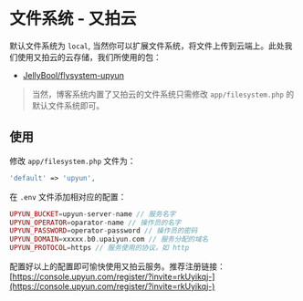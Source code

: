 # 文件系统 - 又拍云

默认文件系统为 `local`, 当然你可以扩展文件系统，将文件上传到云端上。此处我们使用又拍云的云存储，我们所使用的包：

* [JellyBool/flysystem-upyun](https://github.com/JellyBool/flysystem-upyun)

> 当然，博客系统内置了又拍云的文件系统只需修改 `app/filesystem.php` 的默认文件系统即可。

## 使用

修改 `app/filesystem.php` 文件为：

```php
'default' => 'upyun',
```

在 `.env` 文件添加相对应的配置：

```php
UPYUN_BUCKET=upyun-server-name // 服务名字
UPYUN_OPERATOR=oparator-name // 操作员的名字
UPYUN_PASSWORD=operator-password // 操作员的密码
UPYUN_DOMAIN=xxxxx.b0.upaiyun.com // 服务分配的域名
UPYUN_PROTOCOL=https // 服务使用的协议，如 http
```

配置好以上的配置即可愉快使用又拍云服务。推荐注册链接：[https://console.upyun.com/register/?invite=rkUyikqj-](https://console.upyun.com/register/?invite=rkUyikqj-)
